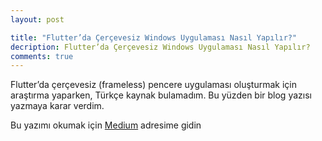 ```yaml
---
layout: post

title: "Flutter’da Çerçevesiz Windows Uygulaması Nasıl Yapılır?"
decription: Flutter’da Çerçevesiz Windows Uygulaması Nasıl Yapılır?
comments: true
---
```


Flutter’da çerçevesiz (frameless) pencere uygulaması oluşturmak için araştırma yaparken, Türkçe kaynak bulamadım. Bu yüzden bir blog yazısı yazmaya karar verdim.

Bu yazımı okumak için [Medium](https://medium.com/@emrekayik/flutterda-%C3%A7er%C3%A7evesiz-windows-uygulamas%C4%B1-nas%C4%B1l-yap%C4%B1l%C4%B1r-25803e871d3c) adresime gidin